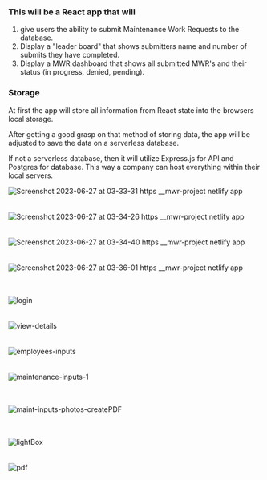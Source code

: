 ### This will be a React app that will 
  1. give users the ability to submit Maintenance Work      Requests to the database.
  2. Display a "leader board" that shows submitters name and number of submits they have completed. 
  3. Display a MWR dashboard that shows all submitted MWR's and their status (in progress, denied, pending). 


### Storage
At first the app will store all information from React state into the browsers local storage. 

After getting a good grasp on that method of storing data, the app will be adjusted to save the data on a serverless database. 

If not a serverless database, then it will utilize Express.js for API and Postgres for database. This way a company can host everything within their local servers. 

![Screenshot 2023-06-27 at 03-33-31 https __mwr-project netlify app](https://github.com/ZediWards/Maintenance-Work-Order-Request-App/assets/33021719/dfec4890-aa58-4b87-9c00-b0202f132f9f)
</br>
</br>
</br>
![Screenshot 2023-06-27 at 03-34-26 https __mwr-project netlify app](https://github.com/ZediWards/Maintenance-Work-Order-Request-App/assets/33021719/1bef0dba-a531-4d70-a121-6b87b546a072)
</br>
</br>
</br>
![Screenshot 2023-06-27 at 03-34-40 https __mwr-project netlify app](https://github.com/ZediWards/Maintenance-Work-Order-Request-App/assets/33021719/d4da374b-a55d-4781-b034-e73f4c32bdc9)
</br>
</br>
</br>
![Screenshot 2023-06-27 at 03-36-01 https __mwr-project netlify app](https://github.com/ZediWards/Maintenance-Work-Order-Request-App/assets/33021719/e5baa3fe-765a-4ce1-bfd5-efd880752bd5)
</br>
</br>
</br>

![login](https://github.com/ZediWards/Maintenance-Work-Order-Request-App/assets/33021719/4a3a796e-b09e-4aab-a333-333ea513735d)
</br>
</br>
</br>
![view-details](https://github.com/ZediWards/Maintenance-Work-Order-Request-App/assets/33021719/acba4f3b-def1-420d-b85b-661ec3b7bbdf)
</br>
</br>
</br>
![employees-inputs](https://github.com/ZediWards/Maintenance-Work-Order-Request-App/assets/33021719/f7ec9156-08ca-4672-8731-1f5e1c7fa6cd)
</br>
</br>
</br>
![maintenance-inputs-1](https://github.com/ZediWards/Maintenance-Work-Order-Request-App/assets/33021719/93bc664c-46b1-422b-95ea-f56f4a562dad)
</br>
</br>
</br>


![maint-inputs-photos-createPDF](https://github.com/ZediWards/Maintenance-Work-Order-Request-App/assets/33021719/6a279f79-3289-493a-853f-89799f94555e)
</br>
</br>
</br>

![lightBox](https://github.com/ZediWards/Maintenance-Work-Order-Request-App/assets/33021719/e16f5f2c-2986-4840-abf5-3ce14c1edc8e)
</br>
</br>
</br>
![pdf](https://github.com/ZediWards/Maintenance-Work-Order-Request-App/assets/33021719/9c98bc68-3af8-4ec7-b329-6426a48fb737)
</br>
</br>
</br>

